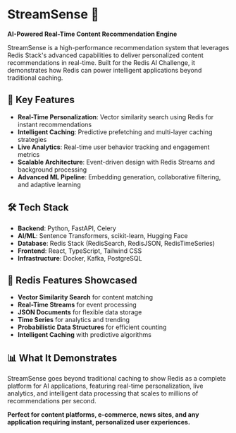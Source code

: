 # StreamSense 🚀

**AI-Powered Real-Time Content Recommendation Engine**

StreamSense is a high-performance recommendation system that leverages Redis Stack's advanced capabilities to deliver personalized content recommendations in real-time. Built for the Redis AI Challenge, it demonstrates how Redis can power intelligent applications beyond traditional caching.

## 🌟 Key Features

- **Real-Time Personalization**: Vector similarity search using Redis for instant recommendations
- **Intelligent Caching**: Predictive prefetching and multi-layer caching strategies
- **Live Analytics**: Real-time user behavior tracking and engagement metrics
- **Scalable Architecture**: Event-driven design with Redis Streams and background processing
- **Advanced ML Pipeline**: Embedding generation, collaborative filtering, and adaptive learning

## 🛠️ Tech Stack

- **Backend**: Python, FastAPI, Celery
- **AI/ML**: Sentence Transformers, scikit-learn, Hugging Face
- **Database**: Redis Stack (RedisSearch, RedisJSON, RedisTimeSeries)
- **Frontend**: React, TypeScript, Tailwind CSS
- **Infrastructure**: Docker, Kafka, PostgreSQL

## 🚀 Redis Features Showcased

- **Vector Similarity Search** for content matching
- **Real-Time Streams** for event processing  
- **JSON Documents** for flexible data storage
- **Time Series** for analytics and trending
- **Probabilistic Data Structures** for efficient counting
- **Intelligent Caching** with predictive algorithms

## 📊 What It Demonstrates

StreamSense goes beyond traditional caching to show Redis as a complete platform for AI applications, featuring real-time personalization, live analytics, and intelligent data processing that scales to millions of recommendations per second.

**Perfect for content platforms, e-commerce, news sites, and any application requiring instant, personalized user experiences.**
